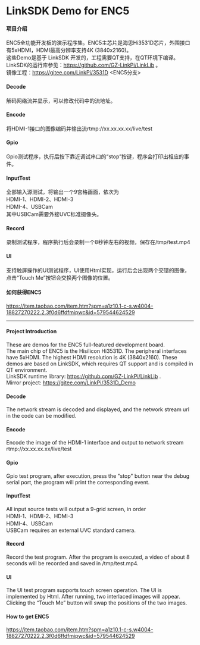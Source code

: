 # LinkSDK Demo for ENC5

#### 项目介绍  
ENC5全功能开发板的演示程序集。ENC5主芯片是海思Hi3531D芯片，外围接口有5xHDMI，HDMI最高分辨率支持4K (3840x2160)。  
这些Demo是基于 LinkSDK 开发的，工程需要QT支持，在QT环境下编译。  
LinkSDK的运行库参见：https://github.com/GZ-LinkPi/LinkLib 。  
镜像工程：https://gitee.com/LinkPi/3531D <ENC5分支>  

#### Decode
解码网络流并显示，可以修改代码中的流地址。

#### Encode
将HDMI-1接口的图像编码并输出流rtmp://xx.xx.xx.xx/live/test

#### Gpio
Gpio测试程序，执行后按下靠近调试串口的“stop”按键，程序会打印出相应的事件。

#### InputTest  
全部输入源测试，将输出一个9宫格画面，依次为  
HDMI-1、HDMI-2、HDMI-3  
HDMI-4、USBCam  
其中USBCam需要外接UVC标准摄像头。 

#### Record
录制测试程序，程序执行后会录制一个8秒钟左右的视频，保存在/tmp/test.mp4

#### UI
支持触屏操作的UI测试程序，UI使用Html实现，运行后会出现两个交错的图像，点击“Touch Me”按钮会交换两个图像的位置。

#### 如何获得ENC5
https://item.taobao.com/item.htm?spm=a1z10.1-c-s.w4004-18827270222.2.3f0d6ffdfmipwc&id=579544624529

---

#### Project Introduction  
These are demos for the ENC5 full-featured development board.  
The main chip of ENC5 is the Hisilicon Hi3531D. The peripheral interfaces have 5xHDMI. The highest HDMI resolution is 4K (3840x2160).
These demos are based on LinkSDK, which requires QT support and is compiled in QT environment.  
LinkSDK runtime library: https://github.com/GZ-LinkPi/LinkLib .  
Mirror project: https://gitee.com/LinkPi/3531D_Demo <ENC5 branch>     

#### Decode
The network stream is decoded and displayed, and the network stream url in the code can be modified.

#### Encode
Encode the image of the HDMI-1 interface and output to network stream rtmp://xx.xx.xx.xx/live/test

#### Gpio
Gpio test program, after execution, press the "stop" button near the debug serial port, the program will print the corresponding event.

#### InputTest  
All input source tests will output a 9-grid screen, in order  
HDMI-1、HDMI-2、HDMI-3  
HDMI-4、USBCam  
USBCam requires an external UVC standard camera.  
 
#### Record
Record the test program. After the program is executed, a video of about 8 seconds will be recorded and saved in /tmp/test.mp4.

#### UI
The UI test program supports touch screen operation. The UI is implemented by Html. After running, two interlaced images will appear. Clicking the “Touch Me” button will swap the positions of the two images.

#### How to get ENC5
https://item.taobao.com/item.htm?spm=a1z10.1-c-s.w4004-18827270222.2.3f0d6ffdfmipwc&id=579544624529
